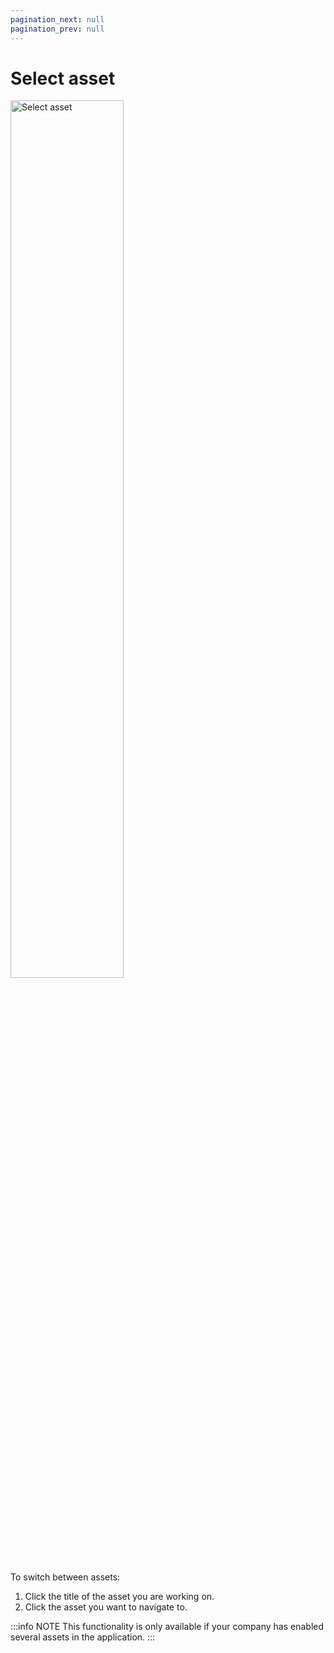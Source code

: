 ```yaml
---
pagination_next: null
pagination_prev: null
---
```


# Select asset

<img className="screenshot" src="https://apps-cdn.cogniteapp.com/@cognite/docs-portal-images/1.0.0/images/maintain/select_asset_new.png" alt="Select asset " width="60%"/>

To switch between assets:

1. Click the title of the asset you are working on.
2. Click the asset you want to navigate to.

:::info NOTE
This functionality is only available if your company has enabled several assets in the application.
:::
